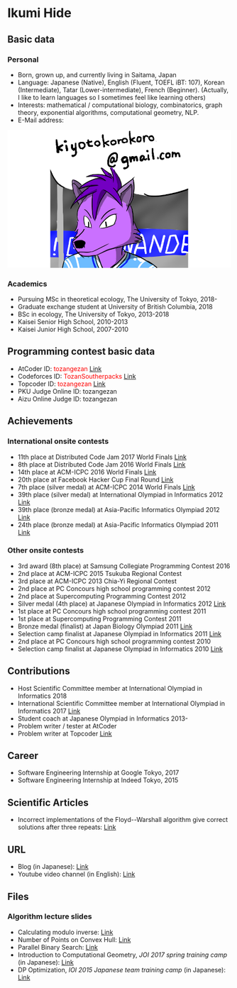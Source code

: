 # Ikumi Hide

## Basic data

### Personal

- Born, grown up, and currently living in Saitama, Japan
- Language: Japanese (Native), English (Fluent, TOEFL iBT: 107), Korean (Intermediate), Tatar (Lower-intermediate), French (Beginner). (Actually, I like to learn languages so I sometimes feel like learning others)
- Interests: mathematical / computational biology, combinatorics, graph theory, exponential algorithms, computational geometry, NLP.
- E-Mail address:

<img src="email.png">

### Academics

- Pursuing MSc in theoretical ecology, The University of Tokyo, 2018-
- Graduate exchange student at University of British Columbia, 2018
- BSc in ecology, The University of Tokyo, 2013-2018
- Kaisei Senior High School, 2010-2013
- Kaisei Junior High School, 2007-2010

## Programming contest basic data

- AtCoder ID: <font color="Red">tozangezan</font> [Link](https://atcoder.jp/users/tozangezan)
- Codeforces ID: <font color="Red">TozanSoutherpacks</font> [Link](https://codeforces.com/profile/TozanSoutherpacks)
- Topcoder ID: <font color="Red">tozangezan</font> [Link](https://www.topcoder.com/members/tozangezan)
- PKU Judge Online ID: tozangezan
- Aizu Online Judge ID: tozangezan

## Achievements

### International onsite contests

- 11th place at Distributed Code Jam 2017 World Finals [Link](https://code.google.com/codejam/contest/5324486/scoreboard)
- 8th place at Distributed Code Jam 2016 World Finals [Link](https://code.google.com/codejam/contest/5274486/scoreboard)
- 14th place at ACM-ICPC 2016 World Finals [Link](http://static.kattis.com/icpc/wf2016/)
- 20th place at Facebook Hacker Cup Final Round [Link](https://www.facebook.com/hackercup/scoreboard/1556405007936780/?filter=everyone)
- 7th place (silver medal) at ACM-ICPC 2014 World Finals [Link](http://static.kattis.com/icpc/wf2014/)
- 39th place (silver medal) at International Olympiad in Informatics 2012 [Link](http://stats.ioinformatics.org/results/2012)
- 39th place (bronze medal) at Asia-Pacific Informatics Olympiad 2012 [Link](http://apio-olympiad.org/2012/results.html)
- 24th place (bronze medal) at Asia-Pacific Informatics Olympiad 2011 [Link](http://apio-olympiad.org/2011/results.html)

### Other onsite contests

- 3rd award (8th place) at Samsung Collegiate Programming Contest 2016
- 2nd place at ACM-ICPC 2015 Tsukuba Regional Contest
- 3rd place at ACM-ICPC 2013 Chia-Yi Regional Contest
- 2nd place at PC Concours high school programming contest 2012
- 2nd place at Supercomputing Programming Contest 2012
- Silver medal (4th place) at Japanese Olympiad in Informatics 2012 [Link](https://www.ioi-jp.org/joi/2011/2012-medalists.html)
- 1st place at PC Concours high school programming contest 2011
- 1st place at Supercomputing Programming Contest 2011
- Bronze medal (finalist) at Japan Biology Olympiad 2011 [Link](http://www.jbo-info.jp/jbo/jbo2011/JBO2011-02_Medal.html)
- Selection camp finalist at Japanese Olympiad in Informatics 2011 [Link](https://www.ioi-jp.org/joi/2010/2011-medalists.html)
- 2nd place at PC Concours high school programming contest 2010
- Selection camp finalist at Japanese Olympiad in Informatics 2010 [Link](https://www.ioi-jp.org/joi/2009/2010-medalists.html)

## Contributions

- Host Scientific Committee member at International Olympiad in Informatics 2018
- International Scientific Committee member at International Olympiad in Informatics 2017 [Link](http://stats.ioinformatics.org/administration/2017)
- Student coach at Japanese Olympiad in Informatics 2013-
- Problem writer / tester at AtCoder
- Problem writer at Topcoder [Link](https://www.topcoder.com/tc?module=ProblemArchive&sr=&er=&sc=&sd=&class=&cat=&div1l=&div2l=&mind1s=&mind2s=&maxd1s=&maxd2s=&wr=tozangezan)

## Career

- Software Engineering Internship at Google Tokyo, 2017
- Software Engineering Internship at Indeed Tokyo, 2015

## Scientific Articles

- Incorrect implementations of the Floyd--Warshall algorithm give correct solutions after three repeats: [Link](https://arxiv.org/abs/1904.01210)

## URL

- Blog (in Japanese): [Link](http://tozangezan.hatenablog.com/)
- Youtube video channel (in English): [Link](https://www.youtube.com/channel/UCwsapfci2p1oDVO4Q2sJOQw)

## Files

### Algorithm lecture slides

- Calculating modulo inverse: [Link](https://docs.google.com/presentation/d/1sNPLkFC8MaZB4Aqi9AJZChta8cLbFYtGew4wND0JrNc/edit?usp=sharing)
- Number of Points on Convex Hull: [Link](https://docs.google.com/presentation/d/1DK6Co1niSe6bspldzoUUuekEkqtc6Kp8oadZbVsiIpE/edit?usp=sharing)
- Parallel Binary Search: [Link](https://docs.google.com/presentation/d/1gLBAsFYu9FEMJZ0skc4dvweF9-YUDyrotR5LnWyKStk/edit?usp=sharing)
- Introduction to Computational Geometry, <i>JOI 2017 spring training camp</i> (in Japanese): [Link](https://www.ioi-jp.org/camp/2017/2017-sp_camp-hide.pdf)
- DP Optimization, <i>IOI 2015 Japanese team training camp</i> (in Japanese): [Link](https://docs.google.com/presentation/d/1GzQkv73utz5LIJ282VNVePWn9ttvUcKD1J0SDqb5RXI/edit?usp=sharing)
